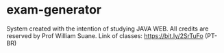 # exam-generator

System created with the intention of studying JAVA WEB. All credits are reserved by Prof William Suane. Link of classes: https://bit.ly/2SrTuFo (PT-BR)
